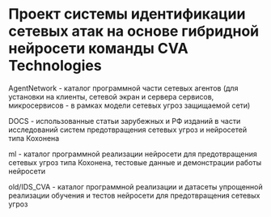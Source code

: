 # Проект системы идентификации сетевых атак на основе гибридной нейросети команды CVA Technologies

AgentNetwork - каталог программной части сетевых агентов (для установки на клиенты, сетевой экран и сервера сервисов, микросервисов - в рамках модели сетевых угроз защищаемой сети)

DOCS - использованные статьи зарубежных и РФ изданий в части исследований систем предотвращения сетевых угроз и нейросетей типа Кохонена

ml - каталог программной реализации нейросети для предотвращения сетевых угроз типа Кохонена, тестовые данные и демонстрации работы нейросети

old/IDS_CVA - каталог программной реализации и датасеты упрощенной реализации обучения и тестов нейросети для предотвращения сетевых угроз